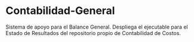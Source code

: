 # Contabilidad-General
Sistema de apoyo para el Balance General. Despliega el ejecutable para el Estado de Resultados del repositorio propio de Contabilidad de Costos.
